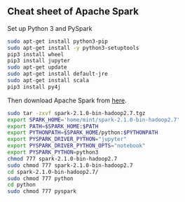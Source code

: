 ## Cheat sheet of Apache Spark

Set up Python 3 and PySpark

```bash
sudo apt-get install python3-pip
sudo apt-get install -y python3-setuptools
pip3 install wheel
pip3 install jupyter
sudo apt-get update
sudo apt-get install default-jre
sudo apt-get install scala
pip3 install py4j
```

Then download Apache Spark from [here](http://spark.apache.org/downloads.html).

```bash
sudo tar -zxvf spark-2.1.0-bin-hadoop2.7.tgz
export SPARK_HOME='home/mint/spark-2.1.0-bin-hadoop2.7'
export PATH=$SPARK_HOME:$PATH
export PYTHONPATH=$SPARK_HOME/python:$PYTHONPATH
export PYSPARK_DRIVER_PYTHON="jupyter"
export PYSPARK_DRIVER_PYTHON_OPTS="notebook"
export PYSPARK_PYTHON=python3
chmod 777 spark-2.1.0-bin-hadoop2.7
sudo chmod 777 spark-2.1.0-bin-hadoop2.7
cd spark-2.1.0-bin-hadoop2.7/
sudo chmod 777 python
cd python
sudo chmod 777 pyspark
```
